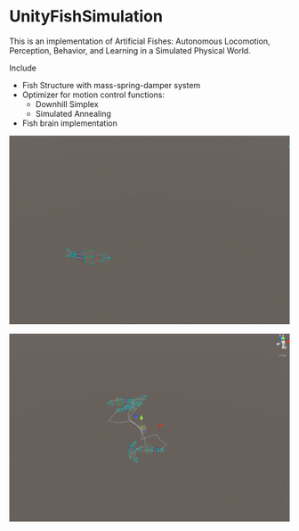 # UnityFishSimulation

This is an implementation of Artificial Fishes: Autonomous Locomotion, Perception, Behavior, and Learning in a Simulated Physical World.

Include

- Fish Structure with mass-spring-damper system
- Optimizer for motion control functions:
  - Downhill Simplex
  - Simulated Annealing
- Fish brain implementation

![](/gif/swim.gif)

![](gif/overview.gif)